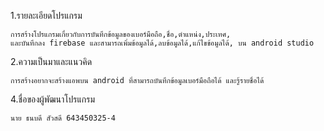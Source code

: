 1.รายละเอียดโปรแกรม
  ```
การสร้างโปรแกรมเกี่ยวกับการบันทึกข้อมูลของเบอร์มือถือ,ชื่อ,ตำแหน่ง,ประเทศ,
และบันทึกลง firebase และสามารถเพิ่มข้อมูลได้,ลบข้อมูลได้,แก้ไขข้อมูลได้, บน android studio 
  ```
2.ความเป็นมาและแนวคิด
 ```
การสร้างอยากจะสร้างแอพบน android ที่สามารถบันทึกข้อมูลเบอร์มือถือได้ และรู้รายชื่อได้ 
 ```
 4.ชื่อของผู้พัฒนาโปรแกรม
  ```
 นาย ธนบดี สัวสดี 643450325-4
  ```
